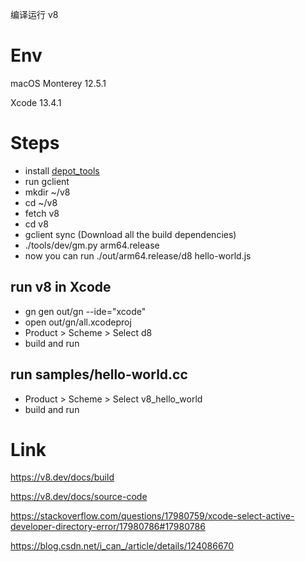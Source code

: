 编译运行 v8

# Env
macOS Monterey 12.5.1

Xcode 13.4.1


# Steps
- install [depot_tools](https://commondatastorage.googleapis.com/chrome-infra-docs/flat/depot_tools/docs/html/depot_tools_tutorial.html#_setting_up)
- run gclient
- mkdir ~/v8
- cd ~/v8
- fetch v8
- cd v8
- gclient sync (Download all the build dependencies)
- ./tools/dev/gm.py arm64.release
- now you can run ./out/arm64.release/d8 hello-world.js

## run v8 in Xcode
- gn gen out/gn --ide="xcode"
- open out/gn/all.xcodeproj
- Product > Scheme > Select d8
- build and run

## run samples/hello-world.cc
- Product > Scheme > Select v8_hello_world
- build and run


# Link
https://v8.dev/docs/build

https://v8.dev/docs/source-code

https://stackoverflow.com/questions/17980759/xcode-select-active-developer-directory-error/17980786#17980786

https://blog.csdn.net/i_can_/article/details/124086670
